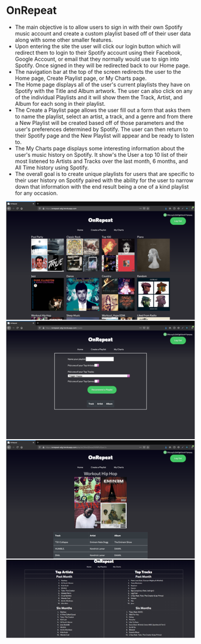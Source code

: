 # OnRepeat

- The main objective is to allow users to sign in with their own Spotify music account and create a custom playlist based off of their user data along with some other smaller features.
- Upon entering the site the user will click our login button which will redirect them to login to their Spotify account using their Facebook, Google Account, or email that they normally would use to sign into Spotify. Once signed in they will be redirected back to our Home page.
- The navigation bar at the top of the screen redirects the user to the Home page, Create Playlist page, or My Charts page.
- The Home page displays all of the user's current playlists they have on Spotify with the Title and Album artwork. The user can also click on any of the individual Playlists and it will show them the Track, Artist, and Album for each song in their playlist.
- The Create a Playlist page allows the user fill out a form that asks them to name the playlist, select an artist, a track, and a genre and from there a New Playlist will be created based off of those parameters and the user's preferences determined by Spotify. The user can then return to their Spotify page and the New Playlist will appear and be ready to listen to.
- The My Charts page displays some interesting information about the user's music history on Spotify. It show's the User a top 10 list of their most listened to Artists and Tracks over the last month, 6 months, and All Time history using Spotify.
- The overall goal is to create unique playlists for users that are specific to their user history on Spotify paired with the ability for the user to narrow down that information with the end result being a one of a kind playlist for any occasion.

<img src="ClientApp/src/styles/screenshots/homescreen.png"/>

<img src="ClientApp/src/styles/screenshots/create.png">

<img src="ClientApp/src/styles/screenshots/playlist.png">

<img src="ClientApp/src/styles/screenshots/charts.png">
